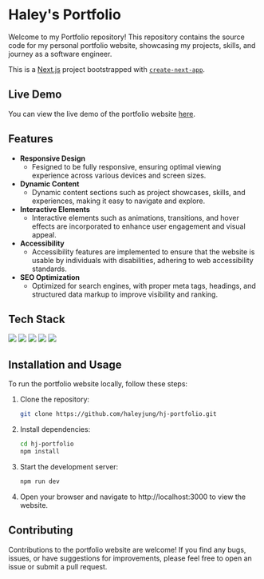# Haley's Portfolio

Welcome to my Portfolio repository! This repository contains the source code for my personal portfolio website, showcasing my projects, skills, and journey as a software engineer.

This is a [Next.js](https://nextjs.org/) project bootstrapped with [`create-next-app`](https://github.com/vercel/next.js/tree/canary/packages/create-next-app).

## Live Demo

You can view the live demo of the portfolio website [here](https://www.haleyjung.vercel.app).

## Features

- **Responsive Design**
  - Fesigned to be fully responsive, ensuring optimal viewing experience across various devices and screen sizes.
- **Dynamic Content**
  - Dynamic content sections such as project showcases, skills, and experiences, making it easy to navigate and explore.
- **Interactive Elements**
  - Interactive elements such as animations, transitions, and hover effects are incorporated to enhance user engagement and visual appeal.
- **Accessibility**
  - Accessibility features are implemented to ensure that the website is usable by individuals with disabilities, adhering to web accessibility standards.
- **SEO Optimization**
  - Optimized for search engines, with proper meta tags, headings, and structured data markup to improve visibility and ranking.

## Tech Stack

<img src="https://img.shields.io/badge/React-61DAFB?style=flat-square&logo=React&logoColor=black"/>
<img src="https://img.shields.io/badge/Typescript-3178C6?style=flat-square&logo=Typescript&logoColor=white"/>
<img src="https://img.shields.io/badge/Next.js-000000?style=flat-square&logo=Next.js&logoColor=white"/>
<img src="https://img.shields.io/badge/Tailwind CSS-06B6D4?style=flat-square&logo=Tailwind CSS&logoColor=white"/>
<img src="https://img.shields.io/badge/Vercel-000000?style=flat-square&logo=Vercel&logoColor=white"/>

## Installation and Usage

To run the portfolio website locally, follow these steps:

1. Clone the repository:
    ```bash
    git clone https://github.com/haleyjung/hj-portfolio.git
    ```

2. Install dependencies:
    ```bash
    cd hj-portfolio
    npm install
    ```

3. Start the development server:
    ```bash
    npm run dev
    ```

4. Open your browser and navigate to http://localhost:3000 to view the website.

## Contributing

Contributions to the portfolio website are welcome! If you find any bugs, issues, or have suggestions for improvements, please feel free to open an issue or submit a pull request.